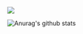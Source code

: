 ![](https://komarev.com/ghpvc/?username=antonkomarev&color=5998D0	)

![Anurag's github stats](https://github-readme-stats.vercel.app/api?username=Jackintos&show_icons=true&theme=tokyonight)

